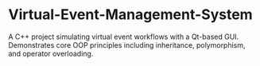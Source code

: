 # Virtual-Event-Management-System
A C++ project simulating virtual event workflows with a Qt-based GUI. Demonstrates core OOP principles including inheritance, polymorphism, and operator overloading.
